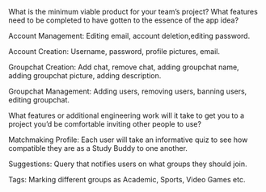 What is the minimum viable product for your team’s project? What features need to be completed to have gotten to the essence of the app idea?

Account Management: Editing email, account deletion,editing password.

Account Creation: Username, password, profile pictures, email.

Groupchat Creation: Add chat, remove chat, adding groupchat name, adding groupchat picture, adding description.

Groupchat Management: Adding users, removing users, banning users, editing groupchat.
 

What features or additional engineering work will it take to get you to a project you’d be comfortable inviting other people to use?

Matchmaking Profile: Each user will take an informative quiz to see how compatible they are as a Study Buddy to one another.

Suggestions: Query that notifies users on what groups they should join.

Tags: Marking different groups as Academic, Sports, Video Games etc.
